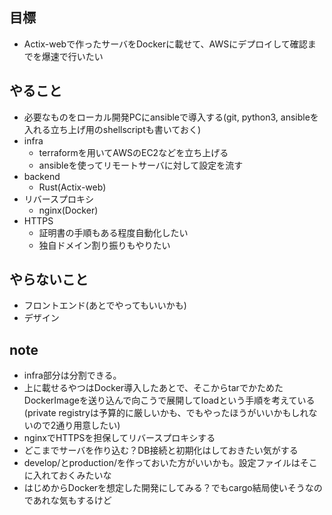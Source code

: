 ## 目標
- Actix-webで作ったサーバをDockerに載せて、AWSにデプロイして確認までを爆速で行いたい

## やること
- 必要なものをローカル開発PCにansibleで導入する(git, python3, ansibleを入れる立ち上げ用のshellscriptも書いておく)
- infra
  - terraformを用いてAWSのEC2などを立ち上げる
  - ansibleを使ってリモートサーバに対して設定を流す
- backend
  - Rust(Actix-web)
- リバースプロキシ
  - nginx(Docker)
- HTTPS
  - 証明書の手順もある程度自動化したい
  - 独自ドメイン割り振りもやりたい

## やらないこと
- フロントエンド(あとでやってもいいかも)
- デザイン

## note
- infra部分は分割できる。
- 上に載せるやつはDocker導入したあとで、そこからtarでかためたDockerImageを送り込んで向こうで展開してloadという手順を考えている(private registryは予算的に厳しいかも、でもやったほうがいいかもしれないので2通り用意したい)
- nginxでHTTPSを担保してリバースプロキシする
- どこまでサーバを作り込む？DB接続と初期化はしておきたい気がする
- develop/とproduction/を作っておいた方がいいかも。設定ファイルはそこに入れておくみたいな
- はじめからDockerを想定した開発にしてみる？でもcargo結局使いそうなのであれな気もするけど